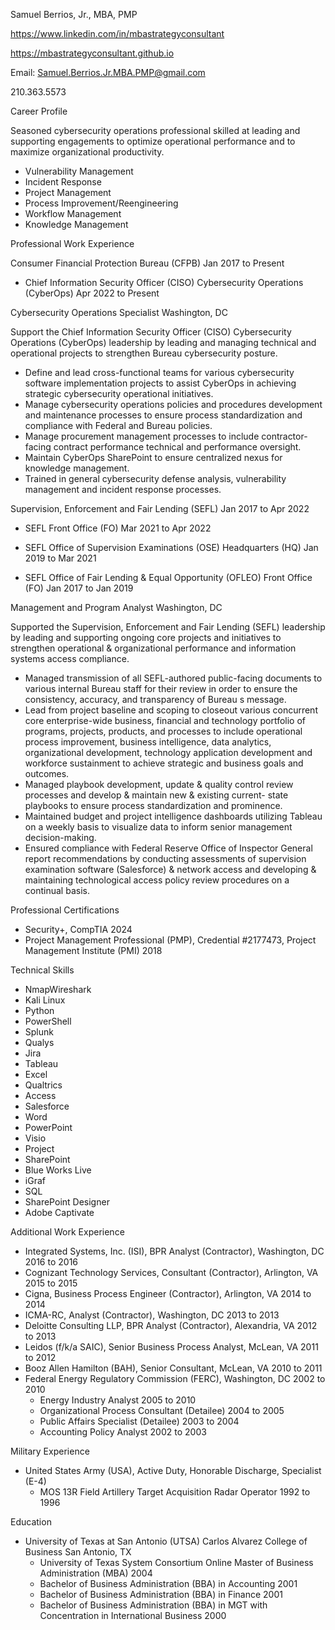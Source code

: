 Samuel Berrios, Jr., MBA, PMP

https://www.linkedin.com/in/mbastrategyconsultant

https://mbastrategyconsultant.github.io

Email: Samuel.Berrios.Jr.MBA.PMP@gmail.com 

210.363.5573 

Career Profile 

Seasoned cybersecurity operations professional skilled at leading and supporting engagements to optimize operational performance and to maximize organizational productivity.
* Vulnerability Management
* Incident Response
* Project Management
* Process Improvement/Reengineering
* Workflow Management
* Knowledge Management

Professional Work Experience

Consumer Financial Protection Bureau (CFPB)						       Jan 2017 to Present

- Chief Information Security Officer (CISO) Cybersecurity Operations (CyberOps)	              Apr 2022 to Present

Cybersecurity Operations Specialist 	Washington, DC
  
Support the Chief Information Security Officer (CISO) Cybersecurity Operations (CyberOps) leadership by leading and managing technical and operational projects to strengthen Bureau cybersecurity posture. 
* Define and lead cross-functional teams for various cybersecurity software implementation projects to assist CyberOps in achieving strategic cybersecurity operational initiatives. 
* Manage cybersecurity operations policies and procedures development and maintenance processes to ensure process standardization and compliance with Federal and Bureau policies.
* Manage procurement management processes to include contractor-facing contract performance technical and performance oversight.
* Maintain CyberOps SharePoint to ensure centralized nexus for knowledge management.
* Trained in general cybersecurity defense analysis, vulnerability management and incident response processes.

Supervision, Enforcement and Fair Lending (SEFL)	 Jan 2017 to Apr 2022

- SEFL Front Office (FO)	Mar 2021 to Apr 2022

- SEFL Office of Supervision Examinations (OSE) Headquarters (HQ)	Jan 2019 to Mar 2021

- SEFL Office of Fair Lending & Equal Opportunity (OFLEO) Front Office (FO)	Jan 2017 to Jan 2019

Management and Program Analyst	          Washington, DC

Supported the Supervision, Enforcement and Fair Lending (SEFL) leadership by leading and supporting ongoing core projects and initiatives to strengthen operational & organizational performance and information systems access compliance.
* Managed transmission of all SEFL-authored public-facing documents to various internal Bureau staff for their review in order to ensure the consistency, accuracy, and transparency of Bureau s message.
* Lead from project baseline and scoping to closeout various concurrent core enterprise-wide business, financial and technology portfolio of programs, projects, products, and processes to include operational process improvement, business intelligence, data analytics, organizational development, technology application development and workforce sustainment to achieve strategic and business goals and outcomes.
* Managed playbook development, update & quality control review processes and develop & maintain new & existing current- state playbooks to ensure process standardization and prominence.
* Maintained budget and project intelligence dashboards utilizing Tableau on a weekly basis to visualize data to inform senior management decision-making.
* Ensured compliance with Federal Reserve Office of Inspector General report recommendations by conducting assessments of supervision examination software (Salesforce) & network access and developing & maintaining technological access policy review procedures on a continual basis.

Professional Certifications
* Security+, CompTIA	      			  						      2024
* Project Management Professional (PMP), Credential #2177473, Project Management Institute (PMI) 	      2018

Technical Skills
- NmapWireshark
- Kali Linux
- Python
- PowerShell
- Splunk
- Qualys
- Jira
- Tableau
- Excel
- Qualtrics
- Access
- Salesforce
- Word
- PowerPoint
- Visio
- Project
- SharePoint
- Blue Works Live
- iGraf
- SQL
- SharePoint Designer
- Adobe Captivate

Additional Work Experience
- Integrated Systems, Inc. (ISI), BPR Analyst (Contractor), Washington, DC			    2016 to 2016
- Cognizant Technology Services, Consultant (Contractor), Arlington, VA				    2015 to 2015
- Cigna, Business Process Engineer (Contractor), Arlington, VA					    2014 to 2014
- ICMA-RC, Analyst (Contractor), Washington, DC 							    2013 to 2013
- Deloitte Consulting LLP, BPR Analyst (Contractor), Alexandria, VA				    2012 to 2013
- Leidos (f/k/a SAIC), Senior Business Process Analyst, McLean, VA				    2011 to 2012
- Booz Allen Hamilton (BAH), Senior Consultant, McLean, VA 					    2010 to 2011
- Federal Energy Regulatory Commission (FERC), Washington, DC	    			    	    2002 to 2010
  * Energy Industry Analyst									    2005 to 2010
  * Organizational Process Consultant (Detailee)							    2004 to 2005
  * Public Affairs Specialist (Detailee)				   				    2003 to 2004
  * Accounting Policy Analyst					      	    			    2002 to 2003

Military Experience
- United States Army (USA), Active Duty, Honorable Discharge, Specialist (E-4)
  * MOS 13R Field Artillery Target Acquisition Radar Operator	1992 to 1996

Education
- University of Texas at San Antonio (UTSA) Carlos Alvarez College of Business	San Antonio, TX
  * University of Texas System Consortium Online Master of Business Administration (MBA)	2004
  * Bachelor of Business Administration (BBA) in Accounting	2001
  * Bachelor of Business Administration (BBA) in Finance	2001
  * Bachelor of Business Administration (BBA) in MGT with Concentration in International Business 	2000
    
 
    

